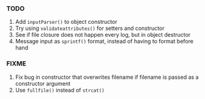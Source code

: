 
### TODO
1. Add `inputParser()` to object constructor
2. Try using `validateattributes()` for setters and constructor
3. See if file closure does not happen every log, but in object destructor
4. Message input as `sprintf()` format, instead of having to format before hand

### FIXME
1. Fix bug in constructor that overwrites filename if filename is passed as a constructor argument
2. Use `fullfile()` instead of `strcat()`
